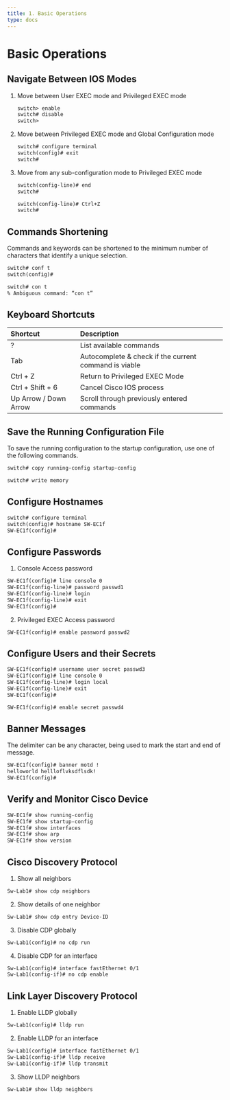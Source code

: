 ```yaml
---
title: 1. Basic Operations
type: docs
---
```


# Basic Operations

## Navigate Between IOS Modes

1. Move between User EXEC mode and Privileged EXEC mode
   ```txt
   switch> enable
   switch# disable
   switch>
   ```
2. Move between Privileged EXEC mode and Global Configuration mode
   ```txt
   switch# configure terminal
   switch(config)# exit
   switch#
   ```
3. Move from any sub-configuration mode to Privileged EXEC mode
   ```txt
   switch(config-line)# end
   switch#
   ```
   ```txt
   switch(config-line)# Ctrl+Z
   switch#
   ```

## Commands Shortening

Commands and keywords can be shortened to the minimum number of characters that identify a unique selection.

```txt
switch# conf t
switch(config)#
```

```txt
switch# con t
% Ambiguous command: “con t”
```

## Keyboard Shortcuts

| Shortcut              | Description                                           |
| :-------------------- | :---------------------------------------------------- |
| ?                     | List available commands                               |
| Tab                   | Autocomplete & check if the current command is viable |
| Ctrl + Z              | Return to Privileged EXEC Mode                        |
| Ctrl + Shift + 6      | Cancel Cisco IOS process                              |
| Up Arrow / Down Arrow | Scroll through previously entered commands            |

## Save the Running Configuration File

To save the running configuration to the startup configuration, use one of the following commands.

```txt
switch# copy running-config startup-config
```

```txt
switch# write memory
```

## Configure Hostnames

```txt
switch# configure terminal
switch(config)# hostname SW-EC1f
SW-EC1f(config)#
```

## Configure Passwords

1. Console Access password

```txt
SW-EC1f(config)# line console 0
SW-EC1f(config-line)# password passwd1
SW-EC1f(config-line)# login
SW-EC1f(config-line)# exit
SW-EC1f(config)#
```

2. Privileged EXEC Access password

```txt
SW-EC1f(config)# enable password passwd2
```

## Configure Users and their Secrets

```txt
SW-EC1f(config)# username user secret passwd3
SW-EC1f(config)# line console 0
SW-EC1f(config-line)# login local
SW-EC1f(config-line)# exit
SW-EC1f(config)#
```

```txt
SW-EC1f(config)# enable secret passwd4
```

## Banner Messages

The delimiter can be any character, being used to mark the start and end of message.

```txt
SW-EC1f(config)# banner motd !
helloworld hellloflvksdflsdk!
SW-EC1f(config)#
```

## Verify and Monitor Cisco Device

```txt
SW-EC1f# show running-config
SW-EC1f# show startup-config
SW-EC1f# show interfaces
SW-EC1f# show arp
SW-EC1f# show version
```

## Cisco Discovery Protocol

1. Show all neighbors

```txt
Sw-Lab1# show cdp neighbors
```

2. Show details of one neighbor

```txt
Sw-Lab1# show cdp entry Device-ID
```

3. Disable CDP globally

```txt
Sw-Lab1(config)# no cdp run
```

4. Disable CDP for an interface

```txt
Sw-Lab1(config)# interface fastEthernet 0/1
Sw-Lab1(config-if)# no cdp enable
```

## Link Layer Discovery Protocol

1. Enable LLDP globally

```txt
Sw-Lab1(config)# lldp run
```

2. Enable LLDP for an interface

```txt
Sw-Lab1(config)# interface fastEthernet 0/1
Sw-Lab1(config-if)# lldp receive
Sw-Lab1(config-if)# lldp transmit
```

3. Show LLDP neighbors

```txt
Sw-Lab1# show lldp neighbors
```
